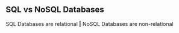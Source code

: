 SQL vs NoSQL Databases
----------------------

SQL Databases are relational **|** NoSQL Databases are non-relational

